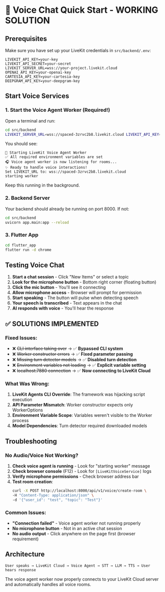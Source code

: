 # 🎤 Voice Chat Quick Start - WORKING SOLUTION

## Prerequisites
Make sure you have set up your LiveKit credentials in `src/backend/.env`:
```
LIVEKIT_API_KEY=your-key
LIVEKIT_API_SECRET=your-secret
LIVEKIT_SERVER_URL=wss://your-project.livekit.cloud
OPENAI_API_KEY=your-openai-key
CARTESIA_API_KEY=your-cartesia-key
DEEPGRAM_API_KEY=your-deepgram-key
```

## Start Voice Services

### 1. Start the Voice Agent Worker (Required!)
Open a terminal and run:
```bash
cd src/backend
LIVEKIT_SERVER_URL=wss://spaced-3zrvc2b8.livekit.cloud LIVEKIT_API_KEY=APIzCnE2dZJx2EL LIVEKIT_API_SECRET=gljyQPehxHDcu6raQVtxRWQSmJMsoWWZyDEuQDHV53b python voice_agent_worker.py
```

You should see:
```
🚀 Starting LiveKit Voice Agent Worker
✅ All required environment variables are set
🎧 Voice agent worker is now listening for rooms...
✨ Ready to handle voice interactions!
Set LIVEKIT_URL to: wss://spaced-3zrvc2b8.livekit.cloud
starting worker
```

Keep this running in the background.

### 2. Backend Server
Your backend should already be running on port 8000. If not:
```bash
cd src/backend
uvicorn app.main:app --reload
```

### 3. Flutter App
```bash
cd flutter_app
flutter run -d chrome
```

## Testing Voice Chat

1. **Start a chat session** - Click "New Items" or select a topic
2. **Look for the microphone button** - Bottom right corner (floating button)
3. **Click the mic button** - You'll see it connecting
4. **Allow microphone access** - Browser will prompt for permission
5. **Start speaking** - The button will pulse when detecting speech
6. **Your speech is transcribed** - Text appears in the chat
7. **AI responds with voice** - You'll hear the response

## ✅ SOLUTIONS IMPLEMENTED

### Fixed Issues:
- ❌ ~~CLI interface taking over~~ → ✅ **Bypassed CLI system**
- ❌ ~~Worker constructor errors~~ → ✅ **Fixed parameter passing**
- ❌ ~~Missing turn detector models~~ → ✅ **Disabled turn detection**
- ❌ ~~Environment variables not loading~~ → ✅ **Explicit variable setting**
- ❌ ~~localhost:7880 connection~~ → ✅ **Now connecting to LiveKit Cloud**

### What Was Wrong:
1. **LiveKit Agents CLI Override**: The framework was hijacking script execution
2. **API Parameter Mismatch**: Worker constructor expects only WorkerOptions
3. **Environment Variable Scope**: Variables weren't visible to the Worker process
4. **Model Dependencies**: Turn detector required downloaded models

## Troubleshooting

### No Audio/Voice Not Working?
1. **Check voice agent is running** - Look for "starting worker" message
2. **Check browser console** (F12) - Look for `[LiveKitVoiceService]` logs
3. **Verify microphone permissions** - Check browser address bar
4. **Test room creation**:
   ```bash
   curl -X POST http://localhost:8000/api/v1/voice/create-room \
   -H "Content-Type: application/json" \
   -d '{"user_id": "test", "topic": "Test"}'
   ```

### Common Issues:
- **"Connection failed"** - Voice agent worker not running properly
- **No microphone button** - Not in an active chat session
- **No audio output** - Click anywhere on the page first (browser requirement)

## Architecture
```
User speaks → LiveKit Cloud → Voice Agent → STT → LLM → TTS → User hears response
```

The voice agent worker now properly connects to your LiveKit Cloud server and automatically handles all voice rooms. 